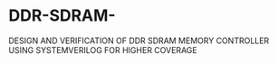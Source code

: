 # DDR-SDRAM-
DESIGN AND VERIFICATION OF DDR SDRAM MEMORY CONTROLLER USING SYSTEMVERILOG FOR HIGHER COVERAGE
